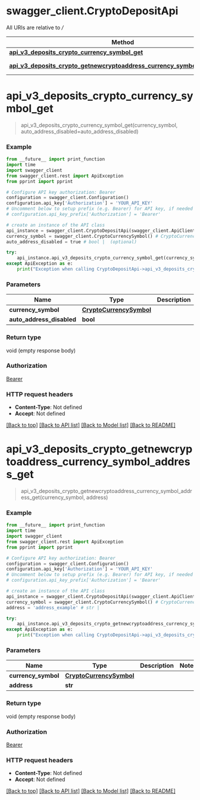 # swagger_client.CryptoDepositApi

All URIs are relative to */*

Method | HTTP request | Description
------------- | ------------- | -------------
[**api_v3_deposits_crypto_currency_symbol_get**](CryptoDepositApi.md#api_v3_deposits_crypto_currency_symbol_get) | **GET** /api/v3/deposits/crypto/{currencySymbol} | 
[**api_v3_deposits_crypto_getnewcryptoaddress_currency_symbol_address_get**](CryptoDepositApi.md#api_v3_deposits_crypto_getnewcryptoaddress_currency_symbol_address_get) | **GET** /api/v3/deposits/crypto/getnewcryptoaddress/{currencySymbol}/{address} | 

# **api_v3_deposits_crypto_currency_symbol_get**
> api_v3_deposits_crypto_currency_symbol_get(currency_symbol, auto_address_disabled=auto_address_disabled)



### Example
```python
from __future__ import print_function
import time
import swagger_client
from swagger_client.rest import ApiException
from pprint import pprint

# Configure API key authorization: Bearer
configuration = swagger_client.Configuration()
configuration.api_key['Authorization'] = 'YOUR_API_KEY'
# Uncomment below to setup prefix (e.g. Bearer) for API key, if needed
# configuration.api_key_prefix['Authorization'] = 'Bearer'

# create an instance of the API class
api_instance = swagger_client.CryptoDepositApi(swagger_client.ApiClient(configuration))
currency_symbol = swagger_client.CryptoCurrencySymbol() # CryptoCurrencySymbol | 
auto_address_disabled = true # bool |  (optional)

try:
    api_instance.api_v3_deposits_crypto_currency_symbol_get(currency_symbol, auto_address_disabled=auto_address_disabled)
except ApiException as e:
    print("Exception when calling CryptoDepositApi->api_v3_deposits_crypto_currency_symbol_get: %s\n" % e)
```

### Parameters

Name | Type | Description  | Notes
------------- | ------------- | ------------- | -------------
 **currency_symbol** | [**CryptoCurrencySymbol**](.md)|  | 
 **auto_address_disabled** | **bool**|  | [optional] 

### Return type

void (empty response body)

### Authorization

[Bearer](../README.md#Bearer)

### HTTP request headers

 - **Content-Type**: Not defined
 - **Accept**: Not defined

[[Back to top]](#) [[Back to API list]](../README.md#documentation-for-api-endpoints) [[Back to Model list]](../README.md#documentation-for-models) [[Back to README]](../README.md)

# **api_v3_deposits_crypto_getnewcryptoaddress_currency_symbol_address_get**
> api_v3_deposits_crypto_getnewcryptoaddress_currency_symbol_address_get(currency_symbol, address)



### Example
```python
from __future__ import print_function
import time
import swagger_client
from swagger_client.rest import ApiException
from pprint import pprint

# Configure API key authorization: Bearer
configuration = swagger_client.Configuration()
configuration.api_key['Authorization'] = 'YOUR_API_KEY'
# Uncomment below to setup prefix (e.g. Bearer) for API key, if needed
# configuration.api_key_prefix['Authorization'] = 'Bearer'

# create an instance of the API class
api_instance = swagger_client.CryptoDepositApi(swagger_client.ApiClient(configuration))
currency_symbol = swagger_client.CryptoCurrencySymbol() # CryptoCurrencySymbol | 
address = 'address_example' # str | 

try:
    api_instance.api_v3_deposits_crypto_getnewcryptoaddress_currency_symbol_address_get(currency_symbol, address)
except ApiException as e:
    print("Exception when calling CryptoDepositApi->api_v3_deposits_crypto_getnewcryptoaddress_currency_symbol_address_get: %s\n" % e)
```

### Parameters

Name | Type | Description  | Notes
------------- | ------------- | ------------- | -------------
 **currency_symbol** | [**CryptoCurrencySymbol**](.md)|  | 
 **address** | **str**|  | 

### Return type

void (empty response body)

### Authorization

[Bearer](../README.md#Bearer)

### HTTP request headers

 - **Content-Type**: Not defined
 - **Accept**: Not defined

[[Back to top]](#) [[Back to API list]](../README.md#documentation-for-api-endpoints) [[Back to Model list]](../README.md#documentation-for-models) [[Back to README]](../README.md)

